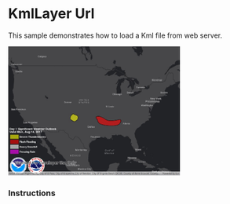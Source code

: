 # KmlLayer Url

This sample demonstrates how to load a Kml file from web server.

<img src="KmlLayerUrl.jpg" width="350"/>

### Instructions

